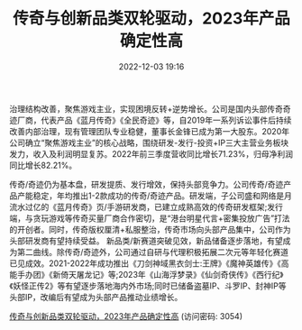 ﻿---
title: 传奇与创新品类双轮驱动，2023年产品确定性高
date: 2022-12-03 19:16
tags:
- 恺英网络
updated: 1970-01-01 08:00:00
---

治理结构改善，聚焦游戏主业，实现困境反转+逆势增长。公司是国内头部传奇奇迹厂商，代表产品《蓝月传奇》《全民奇迹》等，自2019年一系列诉讼事件后持续改善内部治理，现有管理团队专业稳健，董事长金锋已成为第一大股东。2020年公司确立“聚焦游戏主业”的核心战略，围绕研发-发行-投资+IP三大主营业务板块发力，收入及利润明显复苏。2022年前三季度营收同比增长71.23%，归母净利润同比增长82.21%。
<!-- more -->
传奇/奇迹仍为基本盘，研发提质、发行增效，保持头部竞争力。公司传奇/奇迹产品产能稳定，年均推出1-2款成功的传奇/奇迹产品。研发端，子公司盛和网络是月流水过亿的《蓝月传奇》页/手游研发商，已建立成熟高效的传奇研发框架;发行端，与贪玩游戏等传奇买量厂商合作密切，是“港台明星代言+密集投放广告”打法的开创者。同时，传奇版权厘清+私服整治，传奇市场向头部产品集中，公司作为头部研发商有望持续受益。
新品类/新赛道突破见效，新品储备逐步落地，有望成为第二曲线。除传奇/奇迹外，公司通过自研与代理积极拓展二次元等年轻化赛道已见成效。2021-2022年成功推出《刀剑神域黑衣剑士:王牌》《魔神英雄传》《高能手办团》《新倚天屠龙记》等;2023年《山海浮梦录》《仙剑奇侠传》《西行纪》《妖怪正传2》等有望逐步落地海内外市场;同时已储备盗墓IP、斗罗IP、封神IP等头部IP，改编后有望成为头部产品推动业绩增长。

[传奇与创新品类双轮驱动，2023年产品确定性高](https://url12.ctfile.com/f/3948612-739710933-3fa98d?p=3054)
(访问密码: 3054)

